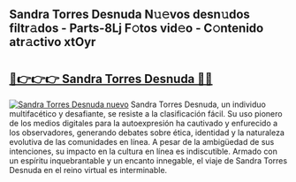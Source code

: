 ## Sandra Torres Desnuda N𝚞𝚎vos desn𝚞dos filtr𝚊dos - Parts-8Lj F𝚘tos vid𝚎o - C𝚘ntenido atr𝚊ctivo xtOyr

# <h2><a href="http://mb2gln.tromn.icu/?c=Sandra+Torres+Desnuda">🔗👉👉👉 Sandra Torres Desnuda 🔗🔗</a></h2>

[![Sandra Torres Desnuda nuevo](https://i.imgur.com/pEAQMta.gif)](http://mb2gln.tromn.icu/?c=Sandra+Torres+Desnuda)
Sandra Torres Desnuda, un individuo multifacético y desafiante, se resiste a la clasificación fácil. Su uso pionero de los medios digitales para la autoexpresión ha cautivado y enfurecido a los observadores, generando debates sobre ética, identidad y la naturaleza evolutiva de las comunidades en línea. A pesar de la ambigüedad de sus intenciones, su impacto en la cultura en línea es indiscutible. Armado con un espíritu inquebrantable y un encanto innegable, el viaje de Sandra Torres Desnuda en el reino virtual es interminable.
